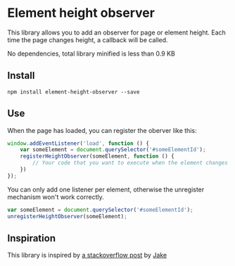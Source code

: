 # Element height observer

This library allows you to add an observer for page or element height. Each time the page changes height, a callback will be called.

No dependencies, total library minified is less than 0.9 KB

## Install

```commandline
npm install element-height-observer --save
```

## Use

When the page has loaded, you can register the oberver like this:

```javascript
window.addEventListener('load', function () {
    var someElement = document.querySelector('#someElementId');
    registerHeightObserver(someElement, function () {
        // Your code that you want to execute when the element changes height
    })
});
```

You can only add one listener per element, otherwise the unregister mechanism won't work correctly.

```javascript
var someElement = document.querySelector('#someElementId');
unregisterHeightObserver(someElement);
```

## Inspiration

This library is inspired by [a stackoverflow post](https://stackoverflow.com/a/43081335/373207) by [Jake](https://stackoverflow.com/users/2511031/jake)